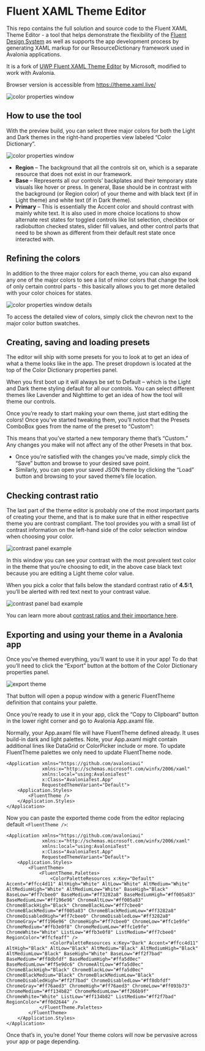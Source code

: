 Fluent XAML Theme Editor 
===

This repo contains the full solution and source code to the Fluent XAML Theme Editor - a tool that helps demonstrate the flexibility of the [Fluent Design System](https://www.microsoft.com/design/fluent/) as well as supports the app development process by generating XAML markup for our ResourceDictionary framework used in Avalonia applications.

It is a fork of [UWP Fluent XAML Theme Editor](https://github.com/microsoft/fluent-xaml-theme-editor/tree/97321946cf1f03128c98251f03da62b7334671af) by Microsoft, modified to work with Avalonia.

Browser version is accessible from https://theme.xaml.live/

![color properties window](README_Images/App.png)

How to use the tool
---
With the preview build, you can select three major colors for both the Light and Dark themes in the right-hand properties view labeled “Color Dictionary”.

![color properties window](README_Images/RegionBasePrimary_Properties.png)

 - **Region** – The background that all the controls sit on, which is a separate resource that does not exist in our framework.
 - **Base** – Represents all our controls’ backplates and their temporary state visuals like hover or press. In general, Base should be in contrast with the background (or Region color) of your theme and with black text (if in Light theme) and white text (if in Dark theme).
 - **Primary** – This is essentially the Accent color and should contrast with mainly white text. It is also used in more choice locations to show alternate rest states for toggled controls like list selection, checkbox or radiobutton checked states, slider fill values, and other control parts that need to be shown as different from their default rest state once interacted with.
 
Refining the colors
---
In addition to the three major colors for each theme, you can also expand any one of the major colors to see a list of minor colors that change the look of only certain control parts - this basically allows you to get more detailed with your color choices for states.

![color properties window details](README_Images/RegionBasePrimary_DetailColorProperties.png)

To access the detailed view of colors, simply click the chevron next to the major color button swatches.

Creating, saving and loading presets
---
The editor will ship with some presets for you to look at to get an idea of what a theme looks like in the app. The preset dropdown is located at the top of the Color Dictionary properties panel.

When you first boot up it will always be set to Default – which is the Light and Dark theme styling default for all our controls. You can select different themes like Lavender and Nighttime to get an idea of how the tool will theme our controls.

Once you’re ready to start making your own theme, just start editing the colors! Once you’ve started tweaking them, you’ll notice that the Presets ComboBox goes from the name of the preset to “Custom”:

This means that you’ve started a new temporary theme that’s “Custom.” Any changes you make will not affect any of the other Presets in that box.

 - Once you’re satisfied with the changes you’ve made, simply click the “Save” button and browse to your desired save point.
 - Similarly, you can open your saved JSON theme by clicking the “Load” button and browsing to your saved theme’s file location.
 
Checking contrast ratio
---
The last part of the theme editor is probably one of the most important parts of creating your theme, and that is to make sure that in either respective theme you are contrast compliant. The tool provides you with a small list of contrast information on the left-hand side of the color selection window when choosing your color.

![contrast panel example](README_Images/ColorContrast_Good.png)

In this window you can see your contrast with the most prevalent text color in the theme that you’re choosing to edit, in the above case black text because you are editing a Light theme color value.

When you pick a color that falls below the standard contrast ratio of **4.5:1**, you’ll be alerted with red text next to your contrast value.

![contrast panel bad example](README_Images/ColorContrast_Bad.png)

You can learn more about [contrast ratios and their importance here](https://docs.microsoft.com/en-us/windows/uwp/design/accessibility/accessible-text-requirements).

Exporting and using your theme in a Avalonia app
---
Once you’ve themed everything, you’ll want to use it in your app! To do that you’ll need to click the “Export” button at the bottom of the Color Dictionary properties panel.

![export theme](README_Images/ExportTheme.png)

That button will open a popup window with a generic FluentTheme definition that contains your palette.

Once you’re ready to use it in your app, click the “Copy to Clipboard” button in the lower right corner and go to Avalonia App.axaml file.

Normally, your App.axaml file will have FluentTheme defined already. It uses build-in dark and light palettes.
Note, your App.axaml might contain additional lines like DataGrid or ColorPicker include or more. 
To update FluentTheme palettes we only need to update FluentTheme node. 
```xaml
<Application xmlns="https://github.com/avaloniaui"
             xmlns:x="http://schemas.microsoft.com/winfx/2006/xaml"
             xmlns:local="using:AvaloniaTest"
             x:Class="AvaloniaTest.App"
             RequestedThemeVariant="Default">
    <Application.Styles>
        <FluentTheme />
    </Application.Styles>
</Application>
```

Now you can paste the exported theme code from the editor replacing default `<FluentTheme />`:
```xaml
<Application xmlns="https://github.com/avaloniaui"
             xmlns:x="http://schemas.microsoft.com/winfx/2006/xaml"
             xmlns:local="using:AvaloniaTest"
             x:Class="AvaloniaTest.App"
             RequestedThemeVariant="Default">
    <Application.Styles>
        <FluentTheme>
            <FluentTheme.Palettes>
                <ColorPaletteResources x:Key="Default" Accent="#ffcc4d11" AltHigh="White" AltLow="White" AltMedium="White" AltMediumHigh="White" AltMediumLow="White" BaseHigh="Black" BaseLow="#ff7cbee0" BaseMedium="#ff3282a8" BaseMediumHigh="#ff005a83" BaseMediumLow="#ff196e96" ChromeAltLow="#ff005a83" ChromeBlackHigh="Black" ChromeBlackLow="#ff7cbee0" ChromeBlackMedium="#ff005a83" ChromeBlackMediumLow="#ff3282a8" ChromeDisabledHigh="#ff7cbee0" ChromeDisabledLow="#ff3282a8" ChromeGray="#ff196e96" ChromeHigh="#ff7cbee0" ChromeLow="#ffc1e9fe" ChromeMedium="#ffb3e0f8" ChromeMediumLow="#ffc1e9fe" ChromeWhite="White" ListLow="#ffb3e0f8" ListMedium="#ff7cbee0" RegionColor="#ffcfeaff" />
                <ColorPaletteResources x:Key="Dark" Accent="#ffcc4d11" AltHigh="Black" AltLow="Black" AltMedium="Black" AltMediumHigh="Black" AltMediumLow="Black" BaseHigh="White" BaseLow="#ff2f7bad" BaseMedium="#ff8dbfdf" BaseMediumHigh="#ffa5d0ec" BaseMediumLow="#ff5e9dc6" ChromeAltLow="#ffa5d0ec" ChromeBlackHigh="Black" ChromeBlackLow="#ffa5d0ec" ChromeBlackMedium="Black" ChromeBlackMediumLow="Black" ChromeDisabledHigh="#ff2f7bad" ChromeDisabledLow="#ff8dbfdf" ChromeGray="#ff76aed3" ChromeHigh="#ff76aed3" ChromeLow="#ff093b73" ChromeMedium="#ff134b82" ChromeMediumLow="#ff266b9f" ChromeWhite="White" ListLow="#ff134b82" ListMedium="#ff2f7bad" RegionColor="#ff0d2644" />
            </FluentTheme.Palettes>
        </FluentTheme>
    </Application.Styles>
</Application>
```

Once that’s in, you’re done! Your theme colors will now be pervasive across your app or page depending.
